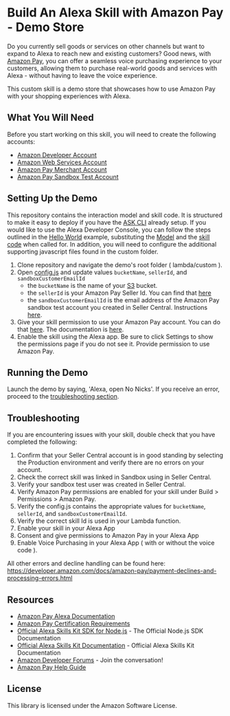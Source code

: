 # Build An Alexa Skill with Amazon Pay - Demo Store
Do you currently sell goods or services on other channels but want to expand to Alexa to reach new and existing customers? Good news, with [Amazon Pay](https://developer.amazon.com/alexa-skills-kit/make-money/amazon-pay), you can offer a seamless voice purchasing experience to your customers, allowing them to purchase real-world goods and services with Alexa - without having to leave the voice experience.

This custom skill is a demo store that showcases how to use Amazon Pay with your shopping experiences with Alexa.

## What You Will Need
Before you start working on this skill, you will need to create the following accounts:
*  [Amazon Developer Account](http://developer.amazon.com/alexa)
*  [Amazon Web Services Account](http://aws.amazon.com/)
*  [Amazon Pay Merchant Account](https://pay.amazon.com/signup)
*  [Amazon Pay Sandbox Test Account](https://www.youtube.com/watch?v=m5teEFRZB8A)

## Setting Up the Demo
This repository contains the interaction model and skill code. It is structured to make it easy to deploy if you have the [ASK CLI](https://developer.amazon.com/docs/smapi/quick-start-alexa-skills-kit-command-line-interface.html) already setup. If you would like to use the Alexa Developer Console, you can follow the steps outlined in the [Hello World](https://github.com/alexa/skill-sample-nodejs-hello-world) example, substituting the [Model](./models/en-US.json) and the [skill code](./lambda/custom/index.js) when called for. In addition, you will need to configure the additional supporting javascript files found in the custom folder.

1. Clone repository and navigate the demo's root folder ( lambda/custom ).
1. Open [config.js](./lambda/custom/config.js) and update values `bucketName`, `sellerId`, and `sandboxCustomerEmailId`
   * the `bucketName` is the name of your [S3](https://aws.amazon.com/s3/) bucket.
   * the `sellerId` is your Amazon Pay Seller Id. You can find that [here](https://youtu.be/oHp4Hv5_MBA?t=38)
   * the `sandboxCustomerEmailId` is the email address of the Amazon Pay sandbox test account you created in Seller Central. Instructions [here](https://www.youtube.com/watch?v=m5teEFRZB8A).
1. Give your skill permission to use your Amazon Pay account. You can do that [here](https://sellercentral.amazon.com/external-payments/integration/alexa/). The documentation is [here](https://developer.amazon.com/docs/amazon-pay/integrate-skill-with-amazon-pay-v2.html).
1. Enable the skill using the Alexa app. Be sure to click Settings to show the permissions page if you do not see it. Provide permission to use Amazon Pay.

## Running the Demo
Launch the demo by saying, 'Alexa, open No Nicks'. If you receive an error, proceed to the [troubleshooting section](#troubleshooting).

## Troubleshooting

If you are encountering issues with your skill, double check that you have completed the following:

1. Confirm that your Seller Central account is in good standing by selecting the Production environment and verify there are no errors on your account.
1. Check the correct skill was linked in Sandbox using in Seller Central.
1. Verify your sandbox test user was created in Seller Central.
1. Verify Amazon Pay permissions are enabled for your skill under Build > Permissions > Amazon Pay.
1. Verify the config.js contains the appropriate values for `bucketName`, `sellerId`, and `sandboxCustomerEmailId`.
1. Verify the correct skill Id is used in your Lambda function.
1. Enable your skill in your Alexa App
1. Consent and give permissions to Amazon Pay in your Alexa App
1. Enable Voice Purchasing in your Alexa App ( with or without the voice code ).

All other errors and decline handling can be found here: https://developer.amazon.com/docs/amazon-pay/payment-declines-and-processing-errors.html

## Resources
* [Amazon Pay Alexa Documentation](https://developer.amazon.com/docs/amazon-pay/amazon-pay-overview.html)
* [Amazon Pay Certification Requirements](https://developer.amazon.com/docs/amazon-pay/certify-skill-with-amazon-pay.html)
* [Official Alexa Skills Kit SDK for Node.js](https://ask-sdk-for-nodejs.readthedocs.io/en/latest/) - The Official Node.js SDK Documentation
* [Official Alexa Skills Kit Documentation](https://developer.amazon.com/docs/ask-overviews/build-skills-with-the-alexa-skills-kit.html) - Official Alexa Skills Kit Documentation
* [Amazon Developer Forums](https://forums.developer.amazon.com/spaces/423/index.html) - Join the conversation!
* [Amazon Pay Help Guide](https://pay.amazon.com/us/help)


## License

This library is licensed under the Amazon Software License.